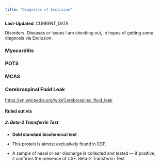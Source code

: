 ```yaml
---
title: "Diagnosis of Exclusion"
---
```

**Last-Updated**: CURRENT_DATE

Disorders, Diseases or Issues I am checking out, in hopes of getting some
diagnosis via Exclusion.

### Myocarditis

### POTS

### MCAS

### Cerebrospinal Fluid Leak
https://en.wikipedia.org/wiki/Cerebrospinal_fluid_leak

#### Ruled out via

##### **2. Beta-2 Transferrin Test**

* **Gold standard biochemical test**
    
* This protein is almost exclusively found in CSF.
    
* A sample of nasal or ear discharge is collected and tested — if positive, it confirms the presence of CSF.
Beta-2 Transferrin Test
